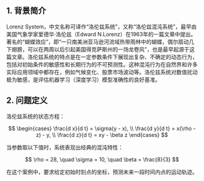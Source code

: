 
## 1. 背景简介

Lorenz System，中文名称可译作“洛伦兹系统”，又称“洛伦兹混沌系统”，最早由美国气象学家爱德华·洛伦兹（Edward N.Lorenz）在1963年的一篇文章中提出。著名的“蝴蝶效应”，即“一只南美洲亚马逊河流域热带雨林中的蝴蝶，偶尔扇动几下翅膀，可以在两周以后引起美国得克萨斯州的一场龙卷风”，也是最早起源于这篇文章。洛伦兹系统的特点是在一定参数条件下展现出复杂、不确定的动态行为，包括对初始条件的敏感性和长期行为的不可预测性。这种混沌行为在自然界和许多实际应用领域中都存在，例如气候变化、股票市场波动等。洛伦兹系统对数值扰动极为敏感，是评估机器学习（深度学习）模型准确性的良好基准。



## 2. 问题定义

洛伦兹系统的状态方程：

$$
\begin{cases}
\frac{d x}{d t} = \sigma(y - x), \\
\frac{d y}{d t} = x(\rho - z) - y, \\
\frac{d z}{d t} = xy - \beta z
\end{cases}
$$

当参数取以下值时，系统表现出经典的混沌特性：

$$
\rho = 28, \quad \sigma = 10, \quad \beta = \frac{8}{3}
$$

在这个案例中，要求给定初始时刻点的坐标，预测未来一段时间内点的运动轨迹。
